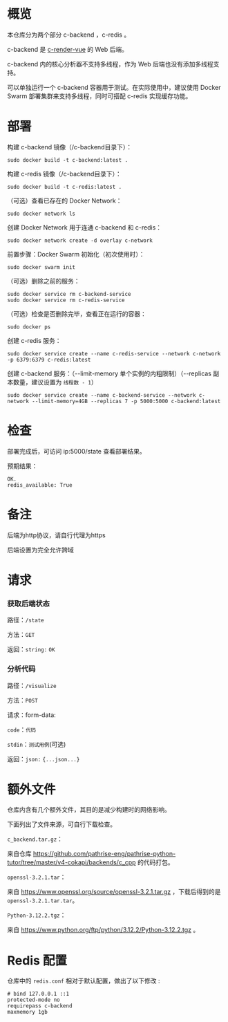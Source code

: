 # 概览

本仓库分为两个部分 c-backend ，c-redis 。

c-backend 是 [c-render-vue](http://vlab.csu.edu.cn/git/YuanZhixiang/c-render-vue) 的 Web 后端。

c-backend 内的核心分析器不支持多线程，作为 Web 后端也没有添加多线程支持。

可以单独运行一个 c-backend 容器用于测试。在实际使用中，建议使用 Docker Swarm 部署集群来支持多线程，同时可搭配 c-redis 实现缓存功能。

# 部署

构建 c-backend 镜像（/c-backend目录下）：
```
sudo docker build -t c-backend:latest .
```

构建 c-redis 镜像（/c-backend目录下）：
```
sudo docker build -t c-redis:latest .
```
 
（可选）查看已存在的 Docker Network：
```
sudo docker network ls
```

创建 Docker Network 用于连通 c-backend 和 c-redis：
```
sudo docker network create -d overlay c-network
```

前置步骤：Docker Swarm 初始化（初次使用时）：
```
sudo docker swarm init
```

（可选）删除之前的服务：
```
sudo docker service rm c-backend-service
sudo docker service rm c-redis-service
```

（可选）检查是否删除完毕，查看正在运行的容器：
```
sudo docker ps
```

创建 c-redis 服务：
```
sudo docker service create --name c-redis-service --network c-network -p 6379:6379 c-redis:latest
```

创建 c-backend 服务：（--limit-memory 单个实例的内粗限制）（--replicas 副本数量，建议设置为 `线程数 - 1`）
```
sudo docker service create --name c-backend-service --network c-network --limit-memory=4GB --replicas 7 -p 5000:5000 c-backend:latest
```

# 检查

部署完成后，可访问 ip:5000/state 查看部署结果。

预期结果：
```
OK.
redis_available: True
```

# 备注

后端为http协议，请自行代理为https

后端设置为完全允许跨域

# 请求

### 获取后端状态

路径：`/state`

方法：`GET`

返回：`string:` `OK`

### 分析代码

路径：`/visualize`

方法：`POST`

请求：form-data: 

`code`：`代码`

`stdin`：`测试用例`(可选)

返回：`json:` `{...json...}`

# 额外文件

仓库内含有几个额外文件，其目的是减少构建时的网络影响。

下面列出了文件来源，可自行下载检查。

`c_backend.tar.gz`：

来自仓库 https://github.com/pathrise-eng/pathrise-python-tutor/tree/master/v4-cokapi/backends/c_cpp 的代码打包。

`openssl-3.2.1.tar`：

来自 https://www.openssl.org/source/openssl-3.2.1.tar.gz ，下载后得到的是 `openssl-3.2.1.tar.tar`。

`Python-3.12.2.tgz`：

来自 https://www.python.org/ftp/python/3.12.2/Python-3.12.2.tgz 。

# Redis 配置

仓库中的 `redis.conf` 相对于默认配置，做出了以下修改 :

```
# bind 127.0.0.1 ::1
protected-mode no
requirepass c-backend
maxmemory 1gb
```
